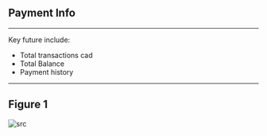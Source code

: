 ## Payment Info
---
Key future include:

- Total transactions cad
- Total Balance
- Payment history

---

## Figure 1
 
 ![src](/assets/dashkit/payment-info.jpeg)

